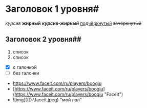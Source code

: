# Заголовок 1 уровня#
*курсив*
**жирный**
***курсив-жирный***
<ins>подчёркнутый</ins>
~~зачёркнутый~~
## Заголовок 2 уровня##
1. список
2. список
- [x] с галочкой
- [ ] без галочки
+ <https://www.faceit.com/ru/players/boogiu>
+ [https://www.faceit.com/ru/players/boogiu](https://www.faceit.com/ru/players/boogiu "Faceit")
+ ![img]((D:\faceit.jpeg) "мой лвл"
